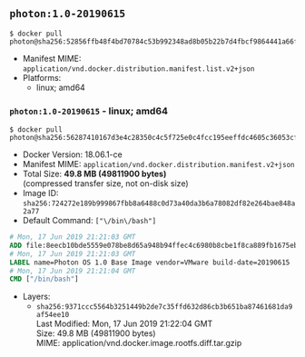 ## `photon:1.0-20190615`

```console
$ docker pull photon@sha256:52856ffb48f4bd70784c53b992348ad8b05b22b7d4fbcf9864441a66fd9efc49
```

-	Manifest MIME: `application/vnd.docker.distribution.manifest.list.v2+json`
-	Platforms:
	-	linux; amd64

### `photon:1.0-20190615` - linux; amd64

```console
$ docker pull photon@sha256:56287410167d3e4c28350c4c5f725e0c4fcc195eeffdc4605c36053cfdb5e791
```

-	Docker Version: 18.06.1-ce
-	Manifest MIME: `application/vnd.docker.distribution.manifest.v2+json`
-	Total Size: **49.8 MB (49811900 bytes)**  
	(compressed transfer size, not on-disk size)
-	Image ID: `sha256:724272e189b999867fbb8a6488c0d73a40da3b6a78082df82e264bae848a2a77`
-	Default Command: `["\/bin\/bash"]`

```dockerfile
# Mon, 17 Jun 2019 21:21:03 GMT
ADD file:8eecb10bde5559e078be8d65a948b94ffec4c6980b8cbe1f8ca889fb1675eb5f in / 
# Mon, 17 Jun 2019 21:21:03 GMT
LABEL name=Photon OS 1.0 Base Image vendor=VMware build-date=20190615
# Mon, 17 Jun 2019 21:21:04 GMT
CMD ["/bin/bash"]
```

-	Layers:
	-	`sha256:9371ccc5564b3251449b2de7c35ffd632d86cb3b651ba87461681da9af54ee10`  
		Last Modified: Mon, 17 Jun 2019 21:22:04 GMT  
		Size: 49.8 MB (49811900 bytes)  
		MIME: application/vnd.docker.image.rootfs.diff.tar.gzip
